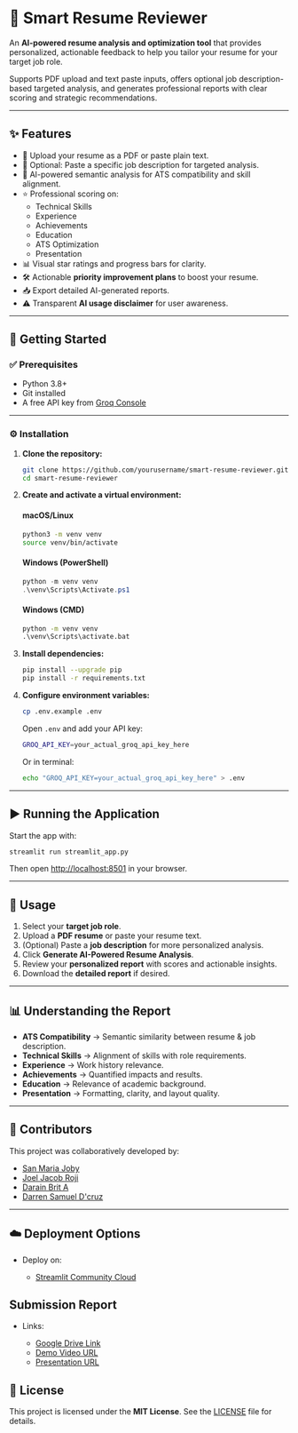 
# 🤖 Smart Resume Reviewer

An **AI-powered resume analysis and optimization tool** that provides personalized, actionable feedback to help you tailor your resume for your target job role.  

Supports PDF upload and text paste inputs, offers optional job description-based targeted analysis, and generates professional reports with clear scoring and strategic recommendations.

---

## ✨ Features

- 📄 Upload your resume as a PDF or paste plain text.  
- 🎯 Optional: Paste a specific job description for targeted analysis.  
- 🤖 AI-powered semantic analysis for ATS compatibility and skill alignment.  
- ⭐ Professional scoring on:
  - Technical Skills  
  - Experience  
  - Achievements  
  - Education  
  - ATS Optimization  
  - Presentation  
- 📊 Visual star ratings and progress bars for clarity.  
- 🛠️ Actionable **priority improvement plans** to boost your resume.  
- 📥 Export detailed AI-generated reports.  
- ⚠️ Transparent **AI usage disclaimer** for user awareness.  

---

## 🚀 Getting Started

### ✅ Prerequisites

- Python 3.8+  
- Git installed  
- A free API key from [Groq Console](https://console.groq.com/)  

---

### ⚙️ Installation

1. **Clone the repository:**
   ```bash
   git clone https://github.com/yourusername/smart-resume-reviewer.git
   cd smart-resume-reviewer

2. **Create and activate a virtual environment:**

   #### macOS/Linux

   ```bash
   python3 -m venv venv
   source venv/bin/activate
   ```

   #### Windows (PowerShell)

   ```powershell
   python -m venv venv
   .\venv\Scripts\Activate.ps1
   ```

   #### Windows (CMD)

   ```cmd
   python -m venv venv
   .\venv\Scripts\activate.bat
   ```

3. **Install dependencies:**

   ```bash
   pip install --upgrade pip
   pip install -r requirements.txt
   ```

4. **Configure environment variables:**

   ```bash
   cp .env.example .env
   ```

   Open `.env` and add your API key:

   ```bash
   GROQ_API_KEY=your_actual_groq_api_key_here
   ```
   Or in terminal:
   ```bash
   echo "GROQ_API_KEY=your_actual_groq_api_key_here" > .env
   ```

---

## ▶️ Running the Application

Start the app with:

```bash
streamlit run streamlit_app.py
```

Then open [http://localhost:8501](http://localhost:8501) in your browser.

---

## 📝 Usage

1. Select your **target job role**.
2. Upload a **PDF resume** or paste your resume text.
3. (Optional) Paste a **job description** for more personalized analysis.
4. Click **Generate AI-Powered Resume Analysis**.
5. Review your **personalized report** with scores and actionable insights.
6. Download the **detailed report** if desired.

---

## 📊 Understanding the Report

* **ATS Compatibility** → Semantic similarity between resume & job description.
* **Technical Skills** → Alignment of skills with role requirements.
* **Experience** → Work history relevance.
* **Achievements** → Quantified impacts and results.
* **Education** → Relevance of academic background.
* **Presentation** → Formatting, clarity, and layout quality.

---

## 👥 Contributors

This project was collaboratively developed by:

* [San Maria Joby](https://github.com/SanMaria28)
* [Joel Jacob Roji](https://github.com/JoelJacobRoji)
* [Darain Brit A](https://github.com/Darain-Brit-A)
* [Darren Samuel D'cruz](https://github.com/Darren-Dcruz)
  
---

## ☁️ Deployment Options

* Deploy on:

  * [Streamlit Community Cloud](https://smartresumereviewer-5crsutzysp2jzvyanvkd7h.streamlit.app/)

## Submission Report
* Links:
  
  * [Google Drive Link](https://drive.google.com/drive/folders/19f86xZsWnPxChjbc1QsEmXIqj-lwGKT3?usp=sharing)
  * [Demo Video URL](https://docs.google.com/videos/d/1z7SanLyHeTatoa20yFn0_YCvYgGhdbFPK8cWyqs_f8A/edit?usp=sharing)
  * [Presentation URL](https://drive.google.com/file/d/1C-e3V2KxWkVmRCkHVfGrigZT1E81zmPB/view?usp=sharing)
   
## 📜 License

This project is licensed under the **MIT License**.
See the [LICENSE](LICENSE) file for details.




